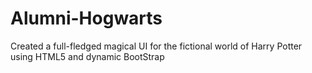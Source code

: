 # Alumni-Hogwarts
Created a full-fledged magical UI for the fictional world of Harry Potter using HTML5 and dynamic BootStrap
